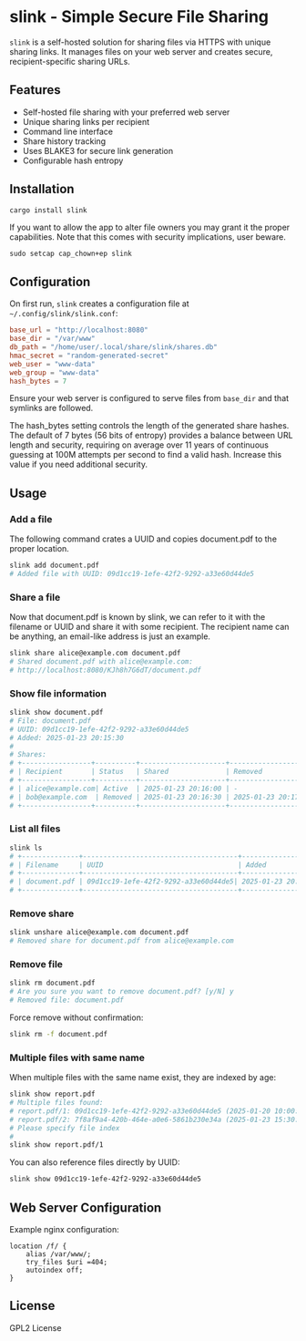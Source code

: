 # slink - Simple Secure File Sharing

`slink` is a self-hosted solution for sharing files via HTTPS with unique sharing links. It manages
files on your web server and creates secure, recipient-specific sharing URLs.

## Features

- Self-hosted file sharing with your preferred web server
- Unique sharing links per recipient
- Command line interface
- Share history tracking
- Uses BLAKE3 for secure link generation
- Configurable hash entropy

## Installation

```bash
cargo install slink
```

If you want to allow the app to alter file owners you may grant it the proper capabilities.
Note that this comes with security implications, user beware.
```
sudo setcap cap_chown+ep slink
```

## Configuration

On first run, `slink` creates a configuration file at `~/.config/slink/slink.conf`:

```toml
base_url = "http://localhost:8080"
base_dir = "/var/www"
db_path = "/home/user/.local/share/slink/shares.db"
hmac_secret = "random-generated-secret"
web_user = "www-data"
web_group = "www-data"
hash_bytes = 7
```

Ensure your web server is configured to serve files from `base_dir` and that symlinks are followed.

The hash_bytes setting controls the length of the generated share hashes. The default of 7 bytes
(56 bits of entropy) provides a balance between URL length and security, requiring on average over
11 years of continuous guessing at 100M attempts per second to find a valid hash. Increase this
value if you need additional security.


## Usage

### Add a file
The following command crates a UUID and copies document.pdf to the proper location.
```bash
slink add document.pdf
# Added file with UUID: 09d1cc19-1efe-42f2-9292-a33e60d44de5
```


### Share a file
Now that document.pdf is known by slink, we can refer to it with the filename or UUID and share it
with some recipient. The recipient name can be anything, an email-like address is just an example.

```bash
slink share alice@example.com document.pdf
# Shared document.pdf with alice@example.com:
# http://localhost:8080/KJh8h7G6dT/document.pdf
```

### Show file information
```bash
slink show document.pdf
# File: document.pdf
# UUID: 09d1cc19-1efe-42f2-9292-a33e60d44de5
# Added: 2025-01-23 20:15:30
# 
# Shares:
# +-----------------+----------+---------------------+---------------------+-----------------------------------------------+
# | Recipient       | Status   | Shared              | Removed             | URL                                           |
# +-----------------+----------+---------------------+---------------------+-----------------------------------------------+
# | alice@example.com| Active  | 2025-01-23 20:16:00 | -                   | http://localhost:8080/eUgCTjtB_Q/document.pdf |
# | bob@example.com  | Removed | 2025-01-23 20:16:30 | 2025-01-23 20:17:00 | http://localhost:8080/KJh8h7G6dT/document.pdf |
# +-----------------+----------+---------------------+---------------------+-----------------------------------------------+
```

### List all files
```bash
slink ls
# +--------------+--------------------------------------+--------------------+---------------+
# | Filename     | UUID                                 | Added              | Active Shares |
# +--------------+--------------------------------------+--------------------+---------------+
# | document.pdf | 09d1cc19-1efe-42f2-9292-a33e60d44de5| 2025-01-23 20:15:30 | 1             |
# +--------------+--------------------------------------+--------------------+---------------+
```

### Remove share
```bash
slink unshare alice@example.com document.pdf
# Removed share for document.pdf from alice@example.com
```

### Remove file
```bash
slink rm document.pdf
# Are you sure you want to remove document.pdf? [y/N] y
# Removed file: document.pdf
```

Force remove without confirmation:
```bash
slink rm -f document.pdf
```

### Multiple files with same name
When multiple files with the same name exist, they are indexed by age:
```bash
slink show report.pdf
# Multiple files found:
# report.pdf/1: 09d1cc19-1efe-42f2-9292-a33e60d44de5 (2025-01-20 10:00:00)
# report.pdf/2: 7f8af9a4-420b-464e-a0e6-5861b230e34a (2025-01-23 15:30:00)
# Please specify file index
#
slink show report.pdf/1
```

You can also reference files directly by UUID:
```bash
slink show 09d1cc19-1efe-42f2-9292-a33e60d44de5
```

## Web Server Configuration

Example nginx configuration:
```nginx
location /f/ {
    alias /var/www/;
    try_files $uri =404;
    autoindex off;
}
```

## License

GPL2 License
